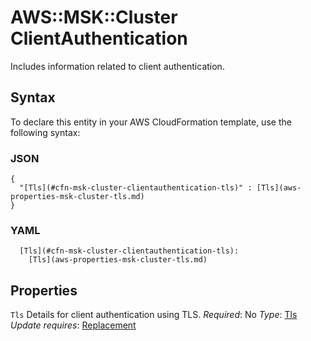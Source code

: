# AWS::MSK::Cluster ClientAuthentication<a name="aws-properties-msk-cluster-clientauthentication"></a>

Includes information related to client authentication\.

## Syntax<a name="aws-properties-msk-cluster-clientauthentication-syntax"></a>

To declare this entity in your AWS CloudFormation template, use the following syntax:

### JSON<a name="aws-properties-msk-cluster-clientauthentication-syntax.json"></a>

```
{
  "[Tls](#cfn-msk-cluster-clientauthentication-tls)" : [Tls](aws-properties-msk-cluster-tls.md)
}
```

### YAML<a name="aws-properties-msk-cluster-clientauthentication-syntax.yaml"></a>

```
  [Tls](#cfn-msk-cluster-clientauthentication-tls):
    [Tls](aws-properties-msk-cluster-tls.md)
```

## Properties<a name="aws-properties-msk-cluster-clientauthentication-properties"></a>

`Tls`  <a name="cfn-msk-cluster-clientauthentication-tls"></a>
Details for client authentication using TLS\.
*Required*: No
*Type*: [Tls](aws-properties-msk-cluster-tls.md)
*Update requires*: [Replacement](https://docs.aws.amazon.com/AWSCloudFormation/latest/UserGuide/using-cfn-updating-stacks-update-behaviors.html#update-replacement)
